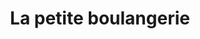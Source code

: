 ---
title: "La petite boulangerie"
url: /le-chambon-sur-lignon/la-petite-boulangerie/
shop: Bäckerei
---